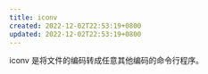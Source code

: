 ```yaml
---
title: iconv
created: 2022-12-02T22:53:19+0800
updated: 2022-12-02T22:53:19+0800
---
```



iconv 是将文件的编码转成任意其他编码的命令行程序。
